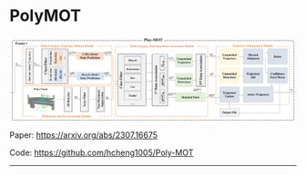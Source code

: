 # PolyMOT

![Alt text](image.png)

Paper: https://arxiv.org/abs/2307.16675

Code: https://github.com/hcheng1005/Poly-MOT

---


